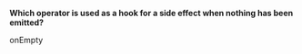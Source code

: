 **Which operator is used as a hook for a side effect when nothing has been emitted?**

<div class="hint">
  onEmpty
</div>
